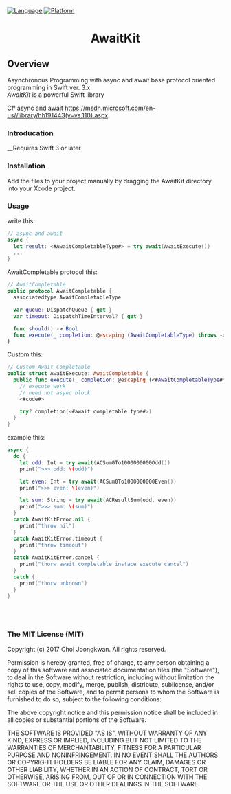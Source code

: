 

[![Language](http://img.shields.io/badge/language-swift-brightgreen.svg?style=flat)](https://developer.apple.com/swift)
[![Platform](https://img.shields.io/cocoapods/p/DeepLinkSDK.svg?style=flat)](https://developer.apple.com/ios)

<h1 align="center">AwaitKit</h1>

Overview
-------------
Asynchronous Programming with async and await base protocol oriented programming in Swift ver. 3.x<br/>
_AwaitKit_ is a powerful Swift library

C# async and await
https://msdn.microsoft.com/en-us//library/hh191443(v=vs.110).aspx

### Introducation

__Requires Swift 3 or later<br/>

### Installation

Add the files to your project manually by dragging the AwaitKit directory into your Xcode project.


### Usage

write this:
```swift
// async and await
async {
  let result: <#AwaitCompletableType#> = try await(AwaitExecute())
  ...
}

```

AwaitCompletable protocol this:
```swift
// AwaitCompletable
public protocol AwaitCompletable {
  associatedtype AwaitCompletableType

  var queue: DispatchQueue { get }
  var timeout: DispatchTimeInterval? { get }

  func should() -> Bool      
  func execute(_ completion: @escaping (AwaitCompletableType) throws -> Void) throws
}

```

Custom this:
```swift
// Custom Await Completable
public struct AwaitExecute: AwaitCompletable {
  public func execute(_ completion: @escaping (<#AwaitCompletableType#>) throws -> Void) {
    // execute work
    // need not async block
    <#code#>

    try? completion(<#await completable type#>)
  }
}

```

example this:
```swift
async {
  do {
    let odd: Int = try await(ACSum0To1000000000Odd())
    print(">>> odd: \(odd)")

    let even: Int = try await(ACSum0To1000000000Even())
    print(">>> even: \(even)")

    let sum: String = try await(ACResultSum(odd, even))
    print(">>> sum: \(sum)")
  }
  catch AwaitKitError.nil {
    print("throw nil")
  }
  catch AwaitKitError.timeout {
    print("throw timeout")
  }
  catch AwaitKitError.cancel {
    print("thorw await completable instace execute cancel")
  }
  catch {
    print("thorw unknown")
  }
}

```

<br/><br/>
### The MIT License (MIT)

Copyright (c) 2017 Choi Joongkwan. All rights reserved.

Permission is hereby granted, free of charge, to any person obtaining a copy
of this software and associated documentation files (the "Software"), to deal
in the Software without restriction, including without limitation the rights
to use, copy, modify, merge, publish, distribute, sublicense, and/or sell
copies of the Software, and to permit persons to whom the Software is
furnished to do so, subject to the following conditions:

The above copyright notice and this permission notice shall be included in all
copies or substantial portions of the Software.

THE SOFTWARE IS PROVIDED "AS IS", WITHOUT WARRANTY OF ANY KIND, EXPRESS OR
IMPLIED, INCLUDING BUT NOT LIMITED TO THE WARRANTIES OF MERCHANTABILITY,
FITNESS FOR A PARTICULAR PURPOSE AND NONINFRINGEMENT. IN NO EVENT SHALL THE
AUTHORS OR COPYRIGHT HOLDERS BE LIABLE FOR ANY CLAIM, DAMAGES OR OTHER
LIABILITY, WHETHER IN AN ACTION OF CONTRACT, TORT OR OTHERWISE, ARISING FROM,
OUT OF OR IN CONNECTION WITH THE SOFTWARE OR THE USE OR OTHER DEALINGS IN THE
SOFTWARE.
